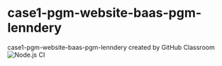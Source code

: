 # case1-pgm-website-baas-pgm-lenndery
case1-pgm-website-baas-pgm-lenndery created by GitHub Classroom
![Node.js CI](https://github.com/pgmgent-1920-students/case1-pgm-website-baas-pgm-lenndery/workflows/Node.js%20CI/badge.svg)
